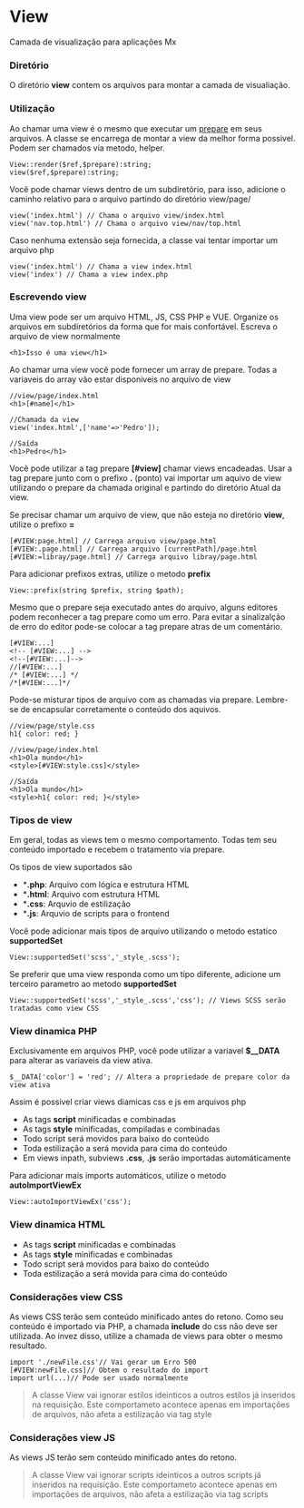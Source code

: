 # View

Camada de visualização para aplicações Mx

### Diretório

O diretório **view** contem os arquivos para montar a camada de visualiação.

### Utilização

Ao chamar uma view é o mesmo que executar um [prepare](https://github.com/php-elegance/core/blob/main/.doc/prepare.md) em seus arquivos. A classe se encarrega de montar a view da melhor forma possivel. Podem ser chamados via metodo, helper.

    View::render($ref,$prepare):string;
    view($ref,$prepare):string;

Você pode chamar views dentro de um subdiretório, para isso, adicione o caminho relativo para o arquivo partindo do diretório view/page/

    view('index.html') // Chama o arquivo view/index.html
    view('nav.top.html') // Chama o arquivo view/nav/top.html

Caso nenhuma extensão seja fornecida, a classe vai tentar importar um arquivo php

    view('index.html') // Chama a view index.html
    view('index') // Chama a view index.php

### Escrevendo view

Uma view pode ser um arquivo HTML, JS, CSS PHP e VUE. Organize os arquivos em subdiretórios da forma que for mais confortável. Escreva o arquivo de view normalmente

    <h1>Isso é uma view</h1>

Ao chamar uma view você pode fornecer um array de prepare. Todas a variaveis do array vão estar disponiveis no arquivo de view

    //view/page/index.html
    <h1>[#name]</h1>

    //Chamada da view
    view('index.html',['name'=>'Pedro']);

    //Saída
    <h1>Pedro</h1>

Você pode utilizar a tag prepare **[#view]** chamar views encadeadas.
Usar a tag prepare junto com o prefixo **.** (ponto) vai importar um aquivo de view utilizando o prepare da chamada original e partindo do diretório Atual da view.

Se precisar chamar um arquivo de view, que não esteja no diretório **view**, utilize o prefixo **=**


    [#VIEW:page.html] // Carrega arquivo view/page.html
    [#VIEW:.page.html] // Carrega arquivo [currentPath]/page.html
    [#VIEW:=libray/page.html] // Carrega arquivo libray/page.html

Para adicionar prefixos extras, utilize o metodo **prefix**

    View::prefix(string $prefix, string $path);

Mesmo que o prepare seja executado antes do arquivo, alguns editores podem reconhecer a tag prepare como um erro.
Para evitar a sinalizalção de erro do editor pode-se colocar a tag prepare atras de um comentário.

    [#VIEW:...]
    <!-- [#VIEW:...] -->
    <!--[#VIEW:...]-->
    //[#VIEW:...]
    /* [#VIEW:...] */
    /*[#VIEW:...]*/

Pode-se misturar tipos de arquivo com as chamadas via prepare. Lembre-se de encapsular corretamente o conteúdo dos aquivos.

    //view/page/style.css
    h1{ color: red; }

    //view/page/index.html
    <h1>Ola mundo</h1>
    <style>[#VIEW:style.css]</style>

    //Saída
    <h1>Ola mundo</h1>
    <style>h1{ color: red; }</style>

### Tipos de view

Em geral, todas as views tem o mesmo comportamento. Todas tem seu conteúdo importado e recebem o tratamento via prepare.

Os tipos de view suportados são

- ***.php**: Arquivo com lógica e estrutura HTML
- ***.html**: Arquivo com estrutura HTML
- ***.css**: Arquvio de estilização
- ***.js**: Arquvio de scripts para o frontend

Você pode adicionar mais tipos de arquivo utilizando o metodo estatico **supportedSet**

    View::supportedSet('scss','_style_.scss');

Se preferir que uma view responda como um tipo diferente, adicione um terceiro parametro ao metodo **supportedSet**

    View::supportedSet('scss','_style_.scss','css'); // Views SCSS serão tratadas como view CSS


### View dinamica PHP

Exclusivamente em arquivos PHP, você pode utilizar a variavel **$__DATA** para alterar as variaveis da view ativa.

    $__DATA['color'] = 'red'; // Altera a propriedade de prepare color da view ativa

Assim é possivel criar views diamicas css e js em arquivos php

- As tags **script** minificadas e combinadas
- As tags **style** minificadas, compiladas e combinadas
- Todo script será movidos para baixo do conteúdo
- Toda estilização a será movida para cima do conteúdo
- Em views inpath, subviews **.css**, **.js** serão importadas automáticamente

Para adicionar mais imports automáticos, utilize o metodo **autoImportViewEx**

    View::autoImportViewEx('css');

### View dinamica HTML

- As tags **script** minificadas e combinadas
- As tags **style** minificadas e combinadas
- Todo script será movidos para baixo do conteúdo
- Toda estilização a será movida para cima do conteúdo

### Considerações view CSS

As views CSS terão sem conteúdo minificado antes do retono. Como seu conteúdo é importado via PHP, a chamada **include** do css não deve ser utilizada. Ao invez disso, utilize a chamada de views para obter o mesmo resultado.

    import './newFile.css'// Vai gerar um Erro 500
    [#VIEW:newFile.css]// Obtem o resultado do import
    import url(...)// Pode ser usado normalmente

> A classe View vai ignorar estilos ideinticos a outros estilos já inseridos na requisição. Este comportameto acontece apenas em importações de arquivos, não afeta a estilização via tag style

### Considerações view JS

As views JS terão sem conteúdo minificado antes do retono.

> A classe View vai ignorar scripts ideinticos a outros scripts já inseridos na requisição. Este comportameto acontece apenas em importações de arquivos, não afeta a estilização via tag scripts
